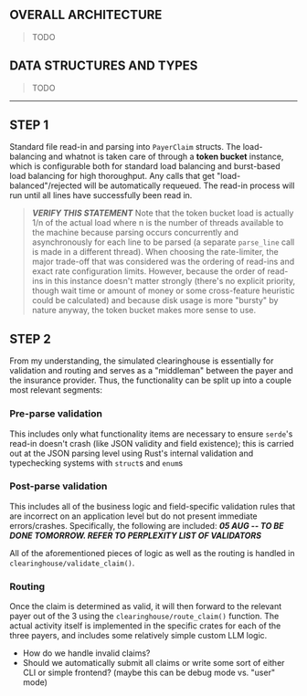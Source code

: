 ## OVERALL ARCHITECTURE
> TODO

## DATA STRUCTURES AND TYPES
> TODO
---

## STEP 1
Standard file read-in and parsing into `PayerClaim` structs.
The load-balancing and whatnot is taken care of through a **token bucket** instance, which is configurable both for standard load balancing and burst-based load balancing for high thoroughput. Any calls that get "load-balanced"/rejected will be automatically requeued. The read-in process will run until all lines have successfully been read in.
> **_VERIFY THIS STATEMENT_** Note that the token bucket load is actually 1/n of the actual load where n is the number of threads available to the machine because parsing occurs concurrently and asynchronously for each line to be parsed (a separate `parse_line` call is made in a different thread).
When choosing the rate-limiter, the major trade-off that was considered was the ordering of read-ins and exact rate configuration limits. However, because the order of read-ins in this instance doesn't matter strongly (there's no explicit priority, though wait time or amount of money or some cross-feature heuristic could be calculated) and because disk usage is more "bursty" by nature anyway, the token bucket makes more sense to use.

## STEP 2
From my understanding, the simulated clearinghouse is essentially for validation and routing and serves as a "middleman" between the payer and the insurance provider. Thus, the functionality can be split up into a couple most relevant segments:

### Pre-parse validation
This includes only what functionality items are necessary to ensure `serde`'s read-in doesn't crash (like JSON validity and field existence); this is carried out at the JSON parsing level using Rust's internal validation and typechecking systems with `struct`s and `enum`s

### Post-parse validation
This includes all of the business logic and field-specific validation rules that are incorrect on an application level but do not present immediate errors/crashes. Specifically, the following are included:
**_05 AUG -- TO BE DONE TOMORROW. REFER TO PERPLEXITY LIST OF VALIDATORS_**

All of the aforementioned pieces of logic as well as the routing is handled in `clearinghouse/validate_claim()`.

### Routing
Once the claim is determined as valid, it will then forward to the relevant payer out of the 3 using the `clearinghouse/route_claim()` function. The actual activity itself is implemented in the specific crates for each of the three payers, and includes some relatively simple custom LLM logic.

- How do we handle invalid claims?
- Should we automatically submit all claims or write some sort of either CLI or simple frontend? (maybe this can be debug mode vs. "user" mode)
